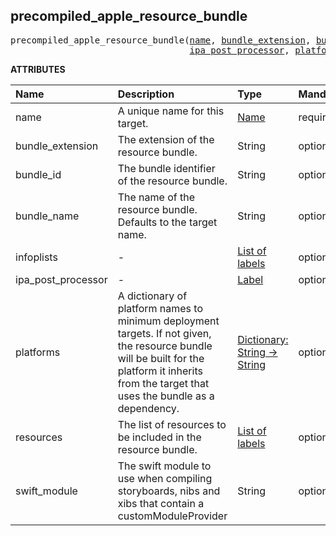 <!-- Generated with Stardoc: http://skydoc.bazel.build -->

<a id="#precompiled_apple_resource_bundle"></a>

## precompiled_apple_resource_bundle

<pre>
precompiled_apple_resource_bundle(<a href="#precompiled_apple_resource_bundle-name">name</a>, <a href="#precompiled_apple_resource_bundle-bundle_extension">bundle_extension</a>, <a href="#precompiled_apple_resource_bundle-bundle_id">bundle_id</a>, <a href="#precompiled_apple_resource_bundle-bundle_name">bundle_name</a>, <a href="#precompiled_apple_resource_bundle-infoplists">infoplists</a>,
                                  <a href="#precompiled_apple_resource_bundle-ipa_post_processor">ipa_post_processor</a>, <a href="#precompiled_apple_resource_bundle-platforms">platforms</a>, <a href="#precompiled_apple_resource_bundle-resources">resources</a>, <a href="#precompiled_apple_resource_bundle-swift_module">swift_module</a>)
</pre>



**ATTRIBUTES**


| Name  | Description | Type | Mandatory | Default |
| :------------- | :------------- | :------------- | :------------- | :------------- |
| <a id="precompiled_apple_resource_bundle-name"></a>name |  A unique name for this target.   | <a href="https://bazel.build/docs/build-ref.html#name">Name</a> | required |  |
| <a id="precompiled_apple_resource_bundle-bundle_extension"></a>bundle_extension |  The extension of the resource bundle.   | String | optional | "bundle" |
| <a id="precompiled_apple_resource_bundle-bundle_id"></a>bundle_id |  The bundle identifier of the resource bundle.   | String | optional | "" |
| <a id="precompiled_apple_resource_bundle-bundle_name"></a>bundle_name |  The name of the resource bundle. Defaults to the target name.   | String | optional | "" |
| <a id="precompiled_apple_resource_bundle-infoplists"></a>infoplists |  -   | <a href="https://bazel.build/docs/build-ref.html#labels">List of labels</a> | optional | [Label("@build_bazel_rules_ios//rules/library:resource_bundle.plist")] |
| <a id="precompiled_apple_resource_bundle-ipa_post_processor"></a>ipa_post_processor |  -   | <a href="https://bazel.build/docs/build-ref.html#labels">Label</a> | optional | None |
| <a id="precompiled_apple_resource_bundle-platforms"></a>platforms |  A dictionary of platform names to minimum deployment targets. If not given, the resource bundle will be built for the platform it inherits from the target that uses the bundle as a dependency.   | <a href="https://bazel.build/docs/skylark/lib/dict.html">Dictionary: String -> String</a> | optional | {} |
| <a id="precompiled_apple_resource_bundle-resources"></a>resources |  The list of resources to be included in the resource bundle.   | <a href="https://bazel.build/docs/build-ref.html#labels">List of labels</a> | optional | [] |
| <a id="precompiled_apple_resource_bundle-swift_module"></a>swift_module |  The swift module to use when compiling storyboards, nibs and xibs that contain a customModuleProvider   | String | optional | "" |


